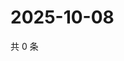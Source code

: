 # 2025-10-08

共 0 条

<!-- BEGIN ZHIHUVIDEO -->
<!-- 最后更新时间 Wed Oct 08 2025 20:22:35 GMT+0800 (China Standard Time) -->

<!-- END ZHIHUVIDEO -->
